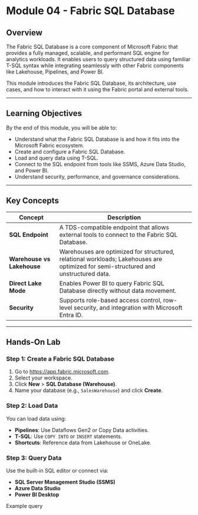 # Module 04 - Fabric SQL Database

## Overview

The Fabric SQL Database is a core component of Microsoft Fabric that provides a fully managed, scalable, and performant SQL engine for analytics workloads. It enables users to query structured data using familiar T-SQL syntax while integrating seamlessly with other Fabric components like Lakehouse, Pipelines, and Power BI.

This module introduces the Fabric SQL Database, its architecture, use cases, and how to interact with it using the Fabric portal and external tools.

---

## Learning Objectives

By the end of this module, you will be able to:

- Understand what the Fabric SQL Database is and how it fits into the Microsoft Fabric ecosystem.
- Create and configure a Fabric SQL Database.
- Load and query data using T-SQL.
- Connect to the SQL endpoint from tools like SSMS, Azure Data Studio, and Power BI.
- Understand security, performance, and governance considerations.

---

## Key Concepts

| Concept | Description |
|--------|-------------|
| **SQL Endpoint** | A TDS-compatible endpoint that allows external tools to connect to the Fabric SQL Database. |
| **Warehouse vs Lakehouse** | Warehouses are optimized for structured, relational workloads; Lakehouses are optimized for semi-structured and unstructured data. |
| **Direct Lake Mode** | Enables Power BI to query Fabric SQL Database directly without data movement. |
| **Security** | Supports role-based access control, row-level security, and integration with Microsoft Entra ID. |

---

## Hands-On Lab

### Step 1: Create a Fabric SQL Database

1. Go to https://app.fabric.microsoft.com.
2. Select your workspace.
3. Click **New** > **SQL Database (Warehouse)**.
4. Name your database (e.g., `SalesWarehouse`) and click **Create**.

### Step 2: Load Data

You can load data using:

- **Pipelines**: Use Dataflows Gen2 or Copy Data activities.
- **T-SQL**: Use `COPY INTO` or `INSERT` statements.
- **Shortcuts**: Reference data from Lakehouse or OneLake.

### Step 3: Query Data

Use the built-in SQL editor or connect via:

- **SQL Server Management Studio (SSMS)**
- **Azure Data Studio**
- **Power BI Desktop**

Example query
